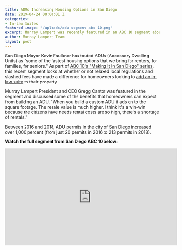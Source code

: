 ```yaml
---
title: ADUs Increasing Housing Options in San Diego
date: 2019-04-24 00:00:01 Z
categories:
- In-law Suites
featured-image: "/uploads/adu-segment-abc-10.png"
excerpt: Murray Lampert was recently featured in an ABC 10 segment about how Accessory Dwelling Units (ADUs) are increasing housing options in San Diego. Check out the segment here.
author: Murray Lampert Team
layout: post
---
```


San Diego Mayor Kevin Faulkner has touted ADUs (Accessory Dwelling Units) as "some of the fastest housing options that we bring for renters, for families, for seniors." As part of [ABC 10's "Making It In San Diego" series](https://www.10news.com/news/making-it-in-san-diego/making-it-in-san-diego-granny-flat-permits-soar), this recent segment looks at whether or not relaxed local regulations and slashed fees have made a difference for homeowners looking to [add an in-law suite](/san-diego-in-law-suites) to their property.

Murray Lampert President and CEO Gregg Cantor was featured in the segment and discussed some of the benefits that homeowners can expect from building an ADU. "When you build a custom ADU it ads on to the square footage. The resale value is much higher. I think it's a win-win because the citizens have needs rental costs are so high, there's a shortage of rentals."

Between 2016 and 2018, ADU permits in the city of San Diego increased over 1,000 percent (from just 20 permits in 2016 to 213 permits in 2018).

**Watch the full segment from San Diego ABC 10 below:**

<div class="flex-video">
  <iframe width="560" height="315" src="https://www.youtube.com/embed/ghhPhEmTEgQ?rel=0&amp;showinfo=0" frameborder="0" allowfullscreen></iframe>
</div>
